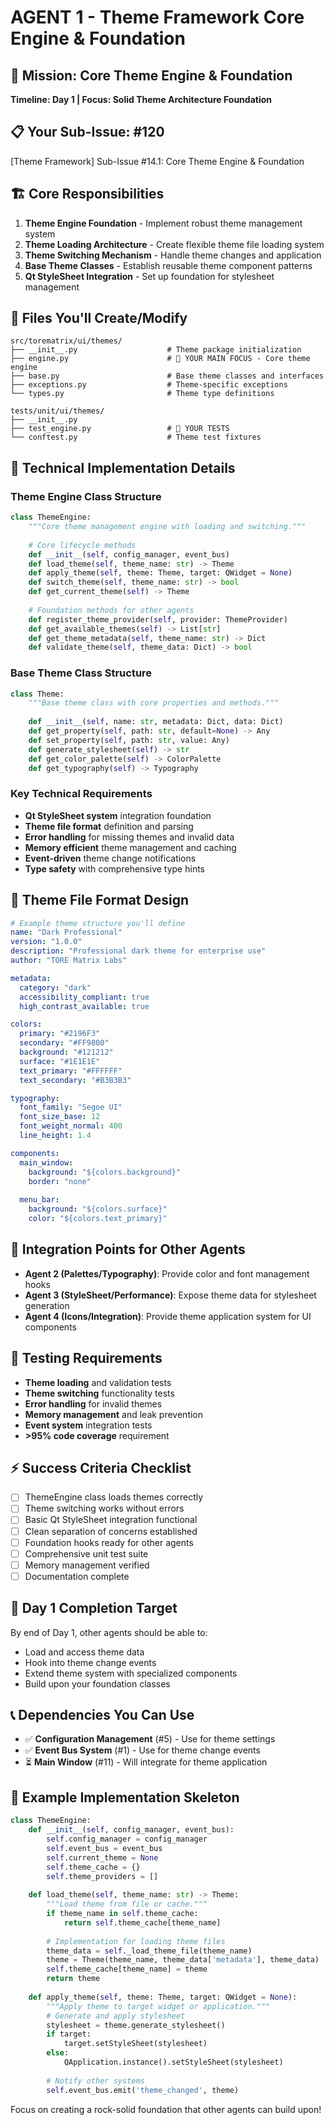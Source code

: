 # AGENT 1 - Theme Framework Core Engine & Foundation

## 🎯 Mission: Core Theme Engine & Foundation
**Timeline: Day 1 | Focus: Solid Theme Architecture Foundation**

## 📋 Your Sub-Issue: #120
[Theme Framework] Sub-Issue #14.1: Core Theme Engine & Foundation

## 🏗️ Core Responsibilities
1. **Theme Engine Foundation** - Implement robust theme management system
2. **Theme Loading Architecture** - Create flexible theme file loading system
3. **Theme Switching Mechanism** - Handle theme changes and application
4. **Base Theme Classes** - Establish reusable theme component patterns
5. **Qt StyleSheet Integration** - Set up foundation for stylesheet management

## 📁 Files You'll Create/Modify
```
src/torematrix/ui/themes/
├── __init__.py                    # Theme package initialization
├── engine.py                      # 🎯 YOUR MAIN FOCUS - Core theme engine
├── base.py                        # Base theme classes and interfaces
├── exceptions.py                  # Theme-specific exceptions
└── types.py                       # Theme type definitions

tests/unit/ui/themes/
├── __init__.py
├── test_engine.py                 # 🎯 YOUR TESTS
└── conftest.py                    # Theme test fixtures
```

## 🔧 Technical Implementation Details

### Theme Engine Class Structure
```python
class ThemeEngine:
    """Core theme management engine with loading and switching."""
    
    # Core lifecycle methods
    def __init__(self, config_manager, event_bus)
    def load_theme(self, theme_name: str) -> Theme
    def apply_theme(self, theme: Theme, target: QWidget = None)
    def switch_theme(self, theme_name: str) -> bool
    def get_current_theme(self) -> Theme
    
    # Foundation methods for other agents
    def register_theme_provider(self, provider: ThemeProvider)
    def get_available_themes(self) -> List[str]
    def get_theme_metadata(self, theme_name: str) -> Dict
    def validate_theme(self, theme_data: Dict) -> bool
```

### Base Theme Class Structure
```python
class Theme:
    """Base theme class with core properties and methods."""
    
    def __init__(self, name: str, metadata: Dict, data: Dict)
    def get_property(self, path: str, default=None) -> Any
    def set_property(self, path: str, value: Any)
    def generate_stylesheet(self) -> str
    def get_color_palette(self) -> ColorPalette
    def get_typography(self) -> Typography
```

### Key Technical Requirements
- **Qt StyleSheet system** integration foundation
- **Theme file format** definition and parsing
- **Error handling** for missing themes and invalid data
- **Memory efficient** theme management and caching
- **Event-driven** theme change notifications
- **Type safety** with comprehensive type hints

## 🎨 Theme File Format Design
```yaml
# Example theme structure you'll define
name: "Dark Professional"
version: "1.0.0"
description: "Professional dark theme for enterprise use"
author: "TORE Matrix Labs"

metadata:
  category: "dark"
  accessibility_compliant: true
  high_contrast_available: true

colors:
  primary: "#2196F3"
  secondary: "#FF9800"
  background: "#121212"
  surface: "#1E1E1E"
  text_primary: "#FFFFFF"
  text_secondary: "#B3B3B3"

typography:
  font_family: "Segoe UI"
  font_size_base: 12
  font_weight_normal: 400
  line_height: 1.4

components:
  main_window:
    background: "${colors.background}"
    border: "none"
  
  menu_bar:
    background: "${colors.surface}"
    color: "${colors.text_primary}"
```

## 🔗 Integration Points for Other Agents
- **Agent 2 (Palettes/Typography)**: Provide color and font management hooks
- **Agent 3 (StyleSheet/Performance)**: Expose theme data for stylesheet generation
- **Agent 4 (Icons/Integration)**: Provide theme application system for UI components

## 🧪 Testing Requirements
- **Theme loading** and validation tests
- **Theme switching** functionality tests
- **Error handling** for invalid themes
- **Memory management** and leak prevention
- **Event system** integration tests
- **>95% code coverage** requirement

## ⚡ Success Criteria Checklist
- [ ] ThemeEngine class loads themes correctly
- [ ] Theme switching works without errors
- [ ] Basic Qt StyleSheet integration functional
- [ ] Clean separation of concerns established
- [ ] Foundation hooks ready for other agents
- [ ] Comprehensive unit test suite
- [ ] Memory management verified
- [ ] Documentation complete

## 🎯 Day 1 Completion Target
By end of Day 1, other agents should be able to:
- Load and access theme data
- Hook into theme change events
- Extend theme system with specialized components
- Build upon your foundation classes

## 📞 Dependencies You Can Use
- ✅ **Configuration Management** (#5) - Use for theme settings
- ✅ **Event Bus System** (#1) - Use for theme change events
- ⏳ **Main Window** (#11) - Will integrate for theme application

## 🔧 Example Implementation Skeleton
```python
class ThemeEngine:
    def __init__(self, config_manager, event_bus):
        self.config_manager = config_manager
        self.event_bus = event_bus
        self.current_theme = None
        self.theme_cache = {}
        self.theme_providers = []
        
    def load_theme(self, theme_name: str) -> Theme:
        """Load theme from file or cache."""
        if theme_name in self.theme_cache:
            return self.theme_cache[theme_name]
            
        # Implementation for loading theme files
        theme_data = self._load_theme_file(theme_name)
        theme = Theme(theme_name, theme_data['metadata'], theme_data)
        self.theme_cache[theme_name] = theme
        return theme
        
    def apply_theme(self, theme: Theme, target: QWidget = None):
        """Apply theme to target widget or application."""
        # Generate and apply stylesheet
        stylesheet = theme.generate_stylesheet()
        if target:
            target.setStyleSheet(stylesheet)
        else:
            QApplication.instance().setStyleSheet(stylesheet)
            
        # Notify other systems
        self.event_bus.emit('theme_changed', theme)
```

Focus on creating a rock-solid foundation that other agents can build upon!